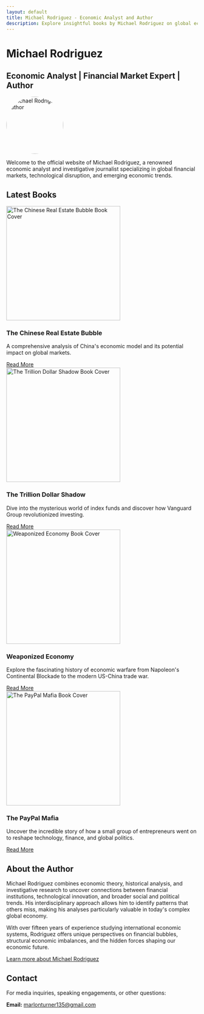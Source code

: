 ```yaml
---
layout: default
title: Michael Rodriguez - Economic Analyst and Author
description: Explore insightful books by Michael Rodriguez on global economics, financial markets, and technological trends that shape our world.
---
```


<link rel="preload" href="{{ site.baseurl }}/assets/images/author-photo.webp" as="image">

# Michael Rodriguez
## Economic Analyst | Financial Market Expert | Author

<picture>
  <source srcset="{{ site.baseurl }}/assets/images/author-photo.webp" type="image/webp">
  <img src="{{ site.baseurl }}/assets/images/author-photo.webp" alt="Michael Rodriguez Author" width="150" height="150" class="author-image" fetchpriority="high" style="border-radius: 50%; object-fit: cover;">
</picture>

<p>Welcome to the official website of Michael Rodriguez, a renowned economic analyst and investigative journalist specializing in global financial markets, technological disruption, and emerging economic trends.</p>

## Latest Books
<div class="book-grid">
  <div class="book-card">
    <picture>
      <source srcset="{{ site.baseurl }}/assets/images/THE_CHINESE_REAL_ESTATE_BUBBLE print.webp" type="image/webp">
      <img src="{{ site.baseurl }}/assets/images/THE_CHINESE_REAL_ESTATE_BUBBLE print.webp" alt="The Chinese Real Estate Bubble Book Cover" width="300" height="auto" loading="lazy" style="max-width: 100%;">
    </picture>
    <div class="book-card-content">
      <h3>The Chinese Real Estate Bubble</h3>
      <p>A comprehensive analysis of China's economic model and its potential impact on global markets.</p>
      <a href="{{ site.baseurl }}/books/chinese-real-estate-bubble" class="btn">Read More</a>
    </div>
  </div>
  
  <div class="book-card">
    <picture>
      <source srcset="{{ site.baseurl }}/assets/images/Trillion_Dollar_Shadow.webp" type="image/webp">
      <img src="{{ site.baseurl }}/assets/images/Trillion_Dollar_Shadow.webp" alt="The Trillion Dollar Shadow Book Cover" width="300" height="auto" loading="lazy" style="max-width: 100%;">
    </picture>
    <div class="book-card-content">
      <h3>The Trillion Dollar Shadow</h3>
      <p>Dive into the mysterious world of index funds and discover how Vanguard Group revolutionized investing.</p>
      <a href="{{ site.baseurl }}/books/trillion-dollar-shadow" class="btn">Read More</a>
    </div>
  </div>
  
  <div class="book-card">
    <picture>
      <source srcset="{{ site.baseurl }}/assets/images/Weaponized_Economy.webp" type="image/webp">
      <img src="{{ site.baseurl }}/assets/images/Weaponized_Economy.webp" alt="Weaponized Economy Book Cover" width="300" height="auto" loading="lazy" style="max-width: 100%;">
    </picture>
    <div class="book-card-content">
      <h3>Weaponized Economy</h3>
      <p>Explore the fascinating history of economic warfare from Napoleon's Continental Blockade to the modern US-China trade war.</p>
      <a href="{{ site.baseurl }}/books/weaponized-economy" class="btn">Read More</a>
    </div>
  </div>
  
  <div class="book-card">
    <picture>
      <source srcset="{{ site.baseurl }}/assets/images/Pay_Pall_Mafia.webp" type="image/webp">
      <img src="{{ site.baseurl }}/assets/images/Pay_Pall_Mafia.webp" alt="The PayPal Mafia Book Cover" width="300" height="auto" loading="lazy" style="max-width: 100%;">
    </picture>
    <div class="book-card-content">
      <h3>The PayPal Mafia</h3>
      <p>Uncover the incredible story of how a small group of entrepreneurs went on to reshape technology, finance, and global politics.</p>
      <a href="{{ site.baseurl }}/books/paypal-mafia" class="btn">Read More</a>
    </div>
  </div>
</div>

## About the Author
<p>Michael Rodriguez combines economic theory, historical analysis, and investigative research to uncover connections between financial institutions, technological innovation, and broader social and political trends. His interdisciplinary approach allows him to identify patterns that others miss, making his analyses particularly valuable in today's complex global economy.</p>

<p>With over fifteen years of experience studying international economic systems, Rodriguez offers unique perspectives on financial bubbles, structural economic imbalances, and the hidden forces shaping our economic future.</p>

<p><a href="{{ site.baseurl }}/about">Learn more about Michael Rodriguez</a></p>

## Contact
<p>For media inquiries, speaking engagements, or other questions:</p>
<p><strong>Email:</strong> <a href="mailto:marlonturner135@gmail.com">marlonturner135@gmail.com</a></p>
